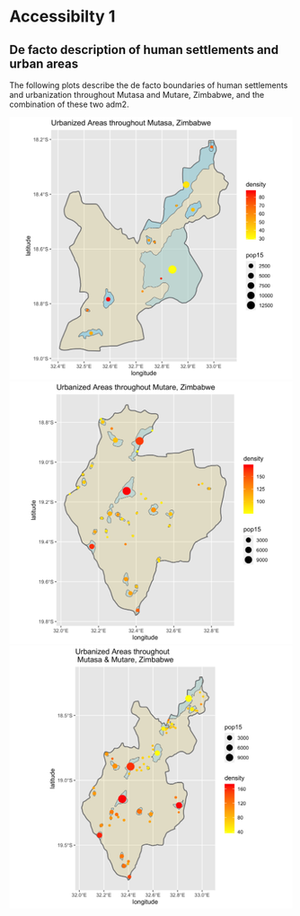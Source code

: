 # Accessibilty 1
## De facto description of human settlements and urban areas 
The following plots describe the de facto boundaries of human settlements and urbanization throughout Mutasa and Mutare, Zimbabwe, and the combination of these two adm2. 

![](Mutasa_final.png)   
![](Mutare_final.png)   
![](combination.png)

